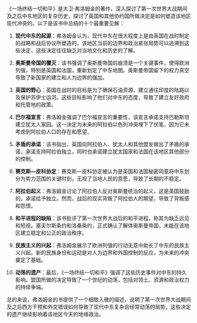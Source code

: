 《一场终结一切和平》是大卫·弗洛姆金的著作，深入探讨了第一次世界大战期间及之后中东地区的复杂历史，探讨了英国和其他协约国所做决定是如何塑造该地区现代冲突的。以下是该书中总结的十个最重要见解：

1. **现代中东的起源**：弗洛姆金认为，现代中东在很大程度上是由英国在战时制定的战略和战后协议所塑造的。该地区当前的边界和政治紧张局势可以追溯到这些决定，这些决定往往缺乏对当地文化和历史的了解。

2. **奥斯曼帝国的覆灭**：该书强调了奥斯曼帝国的崩溃是一个关键事件，使得欧洲列强，特别是英国和法国，重新划定了中东地图。奥斯曼帝国留下的权力真空导致了新国家的建立和人为边界的强加。

3. **英国的野心**：英国在战时的目标是为了确保石油资源、建立通往印度的陆路以及保护苏伊士运河。这些目标影响了他们对中东的态度，导致了建立友好政府和托管地的政策。

4. **巴尔福宣言**：弗洛姆金强调了巴尔福宣言的重要性，该宣言承诺支持巴勒斯坦建立犹太人家园。这一决定为未来的阿拉伯以色列冲突埋下了伏笔，因为它未考虑到阿拉伯人口的存在和愿望。

5. **矛盾的承诺**：该书指出，英国向阿拉伯人、犹太人和其他盟友做出了矛盾的承诺，承诺支持阿拉伯独立，同时也承诺建立犹太国家和法国在该地区其他部分的控制。

6. **赛克斯—皮科协定**：赛克斯—皮科协定被认为是英国和法国秘密同意将中东划分为势力范围的关键时刻，无视了当地人民的意愿，导致了长期的不稳定。

7. **阿拉伯起义**：弗洛姆金讨论了阿拉伯人反对奥斯曼统治的起义，这是英国鼓励的，承诺给予独立。然而，战后的现实背叛了阿拉伯人的期望，导致了背叛感和怨恨。

8. **和平进程的缺陷**：该书批评了第一次世界大战后的和平进程，称其为缺乏远见和短视。塞夫尔斯条约和洛桑条约，正式确认了解体奥斯曼帝国，未能在该地区建立稳定和公正的政治秩序。

9. **民族主义的兴起**：弗洛姆金展示了欧洲列强的行动无意中助长了中东的民族主义兴起。新的民族身份和运动是对人为边界和外国控制的反应，为未来的冲突奠定了基础。

10. **动荡的遗产**：最后，《一场终结一切和平》强调了这些历史事件对中东的持久影响。盟国所做的决定导致了一个世纪的动荡，包括对领土、资源和政治权力的持续争端。

总的来说，弗洛姆金的书提供了一个细致入微的描述，说明了第一次世界大战期间及之后西方干预和外交错误如何导致了现代中东复杂且经常动荡的局势。这些决定的遗产继续影响着该地区今天的地缘政治。